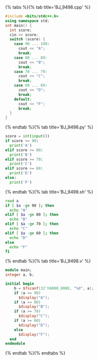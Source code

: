 {% tabs %}{% tab title='BJ_9498.cpp' %}

```cpp
#include <bits/stdc++.h>
using namespace std;
int main() {
  int score;
  cin >> score;
  switch (score) {
    case 90 ... 100:
      cout << "A";
      break;
    case 80 ... 89:
      cout << "B";
      break;
    case 70 ... 79:
      cout << "C";
      break;
    case 60 ... 69:
      cout << "D";
      break;
    default:
      cout << "F";
      break;
  }
}
```

{% endtab %}{% tab title='BJ_9498.py' %}

```py
score = int(input())
if score >= 90:
  print('A')
elif score >= 80:
  print('B')
elif score >= 70:
  print('C')
elif score >= 60:
  print('D')
else:
  print('F')
```

{% endtab %}{% tab title='BJ_9498.sh' %}

```sh
read a
if [ $a -ge 90 ]; then
  echo "A"
elif [ $a -ge 80 ]; then
  echo "B"
elif [ $a -ge 70 ]; then
  echo "C"
elif [ $a -ge 60 ]; then
  echo "D"
else
  echo "F"
fi
```

{% endtab %}{% tab title='BJ_9498.v' %}

```v
module main;
integer a, b;

initial begin
    b = $fscanf(32'h8000_0000, "%d", a);
    if (a >= 90)
      $display("A");
    if (a >= 80)
      $display("B");
    if (a >= 70)
      $display("C");
    if (a >= 60)
      $display("D");
    else
      $display("F");
  end
endmodule
```

{% endtab %}{% endtabs %}
